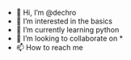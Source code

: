 - 👋 Hi, I’m @dechro
- 👀 I’m interested in the basics
- 🌱 I’m currently learning python
- 💞️ I’m looking to collaborate on *
- 📫 How to reach me

<!---
dechro/dechro is a ✨ special ✨ repository because its `README.md` (this file) appears on your GitHub profile.
You can click the Preview link to take a look at your changes.
--->
